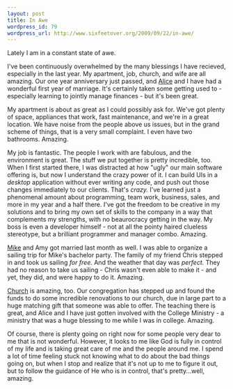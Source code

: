 ```yaml
--- 
layout: post
title: In Awe
wordpress_id: 79
wordpress_url: http://www.sixfeetover.org/2009/09/22/in-awe/
---
```

Lately I am in a constant state of awe.

I've been continuously overwhelmed by the many blessings I have recieved, especially in the last year. My apartment, job, church, and wife are all amazing. Our one year anniversary just passed, and <a title="My lovely wife" href="http://alice.sixfeetover.org" target="_blank">Alice</a> and I have had a wonderful first year of marriage. It's certainly taken some getting used to - especially learning to jointly manage finances - but it's been great.

My apartment is about as great as I could possibly ask for. We've got plenty of space, appliances that work, fast maintenance, and we're in a great location. We have noise from the people above us issues, but in the grand scheme of things, that is a very small complaint. I even have two bathrooms. Amazing.

My job is fantastic. The people I work with are fabulous, and the environment is great. The stuff we put together is pretty incredible, too. When I first started there, I was distracted at how "ugly" our main software offering is, but now I understand the crazy power of it. I can build UIs in a <em>desktop</em> application without ever writing any code, and push out those changes immediately to our clients. That's <em>crazy.</em> I've learned just a phenomenal amount about programming, team work, business, sales, and more in my year and a half there. I've got the freedom to be creative in my solutions and to bring my own set of skills to the company in a way that complements my strengths, with no beaurocracy getting in the way. My boss is even a developer himself - not at all the pointy haired clueless stereotype, but a brilliant programmer and manager combo. Amazing.

<a title="The one and only. We hope." href="http://www.theory37.com" target="_blank">Mike</a> and Amy got married last month as well. I was able to organize a sailing trip for Mike's bachelor party. The family of my friend Chris stepped in and took us sailing <em>for free.</em> And the weather that day was <em>perfect.</em> They had no reason to take us sailing - Chris wasn't even able to make it - and yet, they did, and were happy to do it. Amazing.

<a title="FCC Hamilton" href="http://www.fcchamilton.org" target="_blank">Church</a> is amazing, too. Our congregation has stepped up and found the funds to do some incredible renovations to our church, due in large part to a huge matching gift that someone was able to offer. The teaching there is great, and Alice and I have just gotten involved with the College Ministry - a ministry that was a huge blessing to me while I was in college. Amazing.

Of course, there is plenty going on right now for some people very dear to me that is not wonderful. However, it looks to me like God is fully in control of my life and is taking great care of me and the people around me. I spend a lot of time feeling stuck not knowing what to do about the bad things going on, but when I stop and realize that it's not up to me to figure it out, but to follow the guidance of He who is in control, that's pretty...well, amazing.
